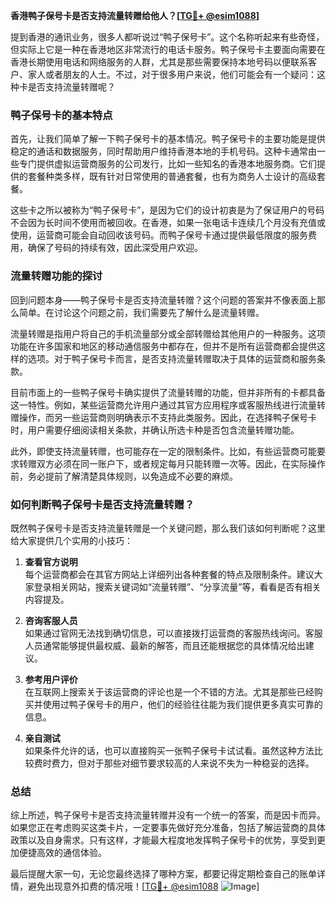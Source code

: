 **香港鸭子保号卡是否支持流量转赠给他人？[[TG💪+ @esim1088](https://t.me/s/esim1088)]**

提到香港的通讯业务，很多人都听说过“鸭子保号卡”。这个名称听起来有些奇怪，但实际上它是一种在香港地区非常流行的电话卡服务。鸭子保号卡主要面向需要在香港长期使用电话和网络服务的人群，尤其是那些需要保持本地号码以便联系客户、家人或者朋友的人士。不过，对于很多用户来说，他们可能会有一个疑问：这种卡是否支持流量转赠呢？

### 鸭子保号卡的基本特点

首先，让我们简单了解一下鸭子保号卡的基本情况。鸭子保号卡的主要功能是提供稳定的通话和数据服务，同时帮助用户维持香港本地的手机号码。这种卡通常由一些专门提供虚拟运营商服务的公司发行，比如一些知名的香港本地服务商。它们提供的套餐种类多样，既有针对日常使用的普通套餐，也有为商务人士设计的高级套餐。

这些卡之所以被称为“鸭子保号卡”，是因为它们的设计初衷是为了保证用户的号码不会因为长时间不使用而被回收。在香港，如果一张电话卡连续几个月没有充值或使用，运营商可能会自动回收该号码。而鸭子保号卡通过提供最低限度的服务费用，确保了号码的持续有效，因此深受用户欢迎。

### 流量转赠功能的探讨

回到问题本身——鸭子保号卡是否支持流量转赠？这个问题的答案并不像表面上那么简单。在讨论这个问题之前，我们需要先了解什么是流量转赠。

流量转赠是指用户将自己的手机流量部分或全部转赠给其他用户的一种服务。这项功能在许多国家和地区的移动通信服务中都存在，但并不是所有运营商都会提供这样的选项。对于鸭子保号卡而言，是否支持流量转赠取决于具体的运营商和服务条款。

目前市面上的一些鸭子保号卡确实提供了流量转赠的功能，但并非所有的卡都具备这一特性。例如，某些运营商允许用户通过其官方应用程序或客服热线进行流量转赠操作，而另一些运营商则明确表示不支持此类服务。因此，在选择鸭子保号卡时，用户需要仔细阅读相关条款，并确认所选卡种是否包含流量转赠功能。

此外，即使支持流量转赠，也可能存在一定的限制条件。比如，有些运营商可能要求转赠双方必须在同一账户下，或者规定每月只能转赠一次等。因此，在实际操作前，务必提前了解清楚具体规则，以免造成不必要的麻烦。

### 如何判断鸭子保号卡是否支持流量转赠？

既然鸭子保号卡是否支持流量转赠是一个关键问题，那么我们该如何判断呢？这里给大家提供几个实用的小技巧：

1. **查看官方说明**  
   每个运营商都会在其官方网站上详细列出各种套餐的特点及限制条件。建议大家登录相关网站，搜索关键词如“流量转赠”、“分享流量”等，看看是否有相关内容提及。

2. **咨询客服人员**  
   如果通过官网无法找到确切信息，可以直接拨打运营商的客服热线询问。客服人员通常能够提供最权威、最新的解答，而且还能根据您的具体情况给出建议。

3. **参考用户评价**  
   在互联网上搜索关于该运营商的评论也是一个不错的方法。尤其是那些已经购买并使用过鸭子保号卡的用户，他们的经验往往能为我们提供更多真实可靠的信息。

4. **亲自测试**  
   如果条件允许的话，也可以直接购买一张鸭子保号卡试试看。虽然这种方法比较费时费力，但对于那些对细节要求较高的人来说不失为一种稳妥的选择。

### 总结

综上所述，鸭子保号卡是否支持流量转赠并没有一个统一的答案，而是因卡而异。如果您正在考虑购买这类卡片，一定要事先做好充分准备，包括了解运营商的具体政策以及自身需求。只有这样，才能最大程度地发挥鸭子保号卡的优势，享受到更加便捷高效的通信体验。

最后提醒大家一句，无论您最终选择了哪种方案，都要记得定期检查自己的账单详情，避免出现意外扣费的情况哦！[[TG💪+ @esim1088](https://t.me/s/esim1088) ![Image](https://i.postimg.cc/4NQfJmqS/Snipaste-2025-05-13-00-14-12.png)]